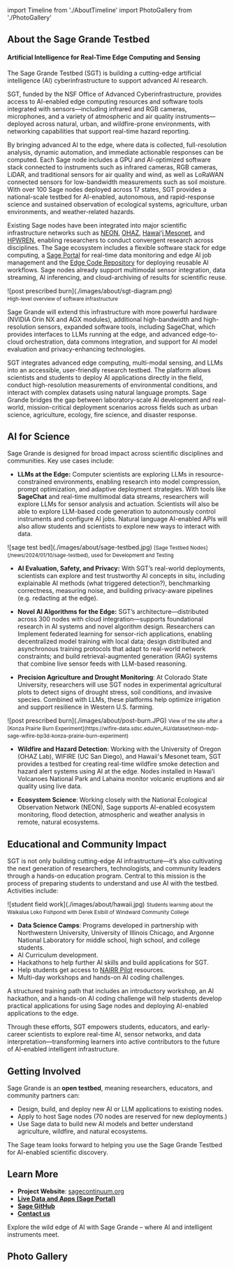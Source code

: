 import Timeline from './AboutTimeline'
import PhotoGallery from './PhotoGallery'


## About the Sage Grande Testbed
#### Artificial Intelligence for Real-Time Edge Computing and Sensing

The Sage Grande Testbed (SGT) is building a cutting-edge artificial intelligence (AI) cyberinfrastructure to support advanced AI research.

SGT, funded by the NSF Office of Advanced Cyberinfrastructure, provides access to AI-enabled edge computing resources and software tools integrated with sensors—including infrared and RGB cameras, microphones, and a variety of atmospheric and air quality instruments—deployed across natural, urban, and wildfire-prone environments, with networking capabilities that support real-time hazard reporting.

By bringing advanced AI to the edge, where data is collected, full-resolution analysis, dynamic automation, and immediate actionable responses can be computed. Each Sage node includes a GPU and AI-optimized software stack connected to instruments such as infrared cameras, RGB cameras, LiDAR, and traditional sensors for air quality and wind, as well as LoRaWAN connected sensors for low-bandwidth measurements such as soil moisture. With over 100 Sage nodes deployed across 17 states, SGT provides a national-scale testbed for AI-enabled, autonomous, and rapid-response science and sustained observation of ecological systems, agriculture, urban environments, and weather-related hazards.

<!-- Sage has been around since 2019\. As an NSF MSRI-1 project ([\#1935984](https://www.nsf.gov/awardsearch/showAward?AWD_ID=1935984)), it built the nation’s first distributed, edge computing resource for AI and intelligent sensing. In 2023, Sage began exploring how a national-scale testbed could provide AI as an open research resource ([\#2331263](https://www.nsf.gov/awardsearch/showAward?AWD_ID=2331263)) and became a [NAIRR Pilot Demonstration](https://nairrpilot.org/projects/demo/sage). In early 2025, NSF funded the Sage Grande Testbed (SGT) as a five-year project ([\#2436842](https://www.nsf.gov/awardsearch/showAward?AWD_ID=2436842&HistoricalAwards=false)) to build out the Sage cyberinfrastructure with 300 next-generation nodes, the integration of advanced large language models (LLMs) for the edge, and new end-to-end workflows. -->

<Timeline />

Existing Sage nodes have been integrated into major scientific infrastructure networks such as [NEON](https://www.neonscience.org/), [OHAZ](https://ohaz.uoregon.edu/), [Hawai](https://nationalmesonet.us/hawai%CA%BBi-mesonet/)ʻ[i Mesonet](https://nationalmesonet.us/hawai%CA%BBi-mesonet/), and [HPWREN](https://www.hpwren.ucsd.edu/), enabling researchers to conduct convergent research across disciplines. The Sage ecosystem includes a flexible software stack for edge computing, a [Sage Portal](https://portal.sagecontinuum.org/nodes) for real-time data monitoring and edge AI job management and the [Edge Code Repository](https://portal.sagecontinuum.org/apps/explore) for deploying reusable AI workflows. Sage nodes already support multimodal sensor integration, data streaming, AI inferencing, and cloud-archiving of results for scientific reuse.

<div className="flex flex-col justify-self-center md:mx-12 my-4">
  ![post prescribed burn](./images/about/sgt-diagram.png)
  <div className="flex justify-center text-slate-600 font-bold">
    <small>High-level overview of software infrastructure</small>
  </div>
</div>

Sage Grande will extend this infrastructure with more powerful hardware (NVIDIA Orin NX and AGX modules), additional high-bandwidth and high-resolution sensors, expanded software tools, including SageChat, which provides interfaces to LLMs running at the edge, and advanced edge-to-cloud orchestration, data commons integration, and support for AI model evaluation and privacy-enhancing technologies.

SGT integrates advanced edge computing, multi-modal sensing, and LLMs into an accessible, user-friendly research testbed. The platform allows scientists and students to deploy AI applications directly in the field, conduct high-resolution measurements of environmental conditions, and interact with complex datasets using natural language prompts. Sage Grande bridges the gap between laboratory-scale AI development and real-world, mission-critical deployment scenarios across fields such as urban science, agriculture, ecology, fire science, and disaster response.


## AI for Science

Sage Grande is designed for broad impact across scientific disciplines and communities. Key use cases include:

* **LLMs at the Edge:**  Computer scientists are exploring LLMs in resource-constrained environments, enabling research into model compression, prompt optimization, and adaptive deployment strategies. With tools like **SageChat** and real-time multimodal data streams, researchers will explore LLMs for sensor analysis and actuation.  Scientists will also be able to explore LLM-based code generation to autonomously control instruments and configure AI jobs.  Natural language AI-enabled APIs will also allow students and scientists to explore new ways to interact with data.

<div className="md:float-right md:ml-6 md:max-w-xs">
  ![sage test bed](./images/about/sage-testbed.jpg)
  <small className="flex align-center mt-[-25px] text-slate-500">
    [Sage Testbed Nodes](/news/2024/01/10/sage-testbed), used for Development and Testing
  </small>
</div>

* **AI Evaluation, Safety, and Privacy:** With SGT’s real-world deployments, scientists can explore and test trustworthy AI concepts in situ, including explainable AI methods (what triggered detection?), benchmarking correctness, measuring noise, and building privacy-aware pipelines (e.g. redacting at the edge).

* **Novel AI Algorithms for the Edge:** SGT’s architecture—distributed across 300 nodes with cloud integration—supports foundational research in AI systems and novel algorithm design. Researchers can Implement federated learning for sensor-rich applications, enabling decentralized model training with local data; design distributed and asynchronous training protocols that adapt to real-world network constraints; and build retrieval-augmented generation (RAG) systems that combine live sensor feeds with LLM-based reasoning.

* **Precision Agriculture and Drought Monitoring**: At Colorado State University, researchers will use SGT nodes in experimental agricultural plots to detect signs of drought stress, soil conditions, and invasive species. Combined with LLMs, these platforms help optimize irrigation and support resilience in Western U.S. farming.

<div className="md:float-right md:ml-6 md:max-w-xs">
  ![post prescribed burn](./images/about/post-burn.JPG)
  <small className="flex align-center mt-[-25px] text-slate-500">
    View of the site after a [Konza Prairie Burn Experiment](https://wifire-data.sdsc.edu/en_AU/dataset/neon-mdp-sage-wifire-bp3d-konza-prairie-burn-experiment)
  </small>
</div>

* **Wildfire and Hazard Detection**: Working with the University of Oregon (OHAZ Lab), WIFIRE (UC San Diego), and Hawaii's Mesonet team, SGT provides a testbed for creating real-time wildfire smoke detection and hazard alert systems using AI at the edge. Nodes installed in Hawai‘i Volcanoes National Park and Lahaina monitor volcanic eruptions and air quality using live data.

* **Ecosystem Science**: Working closely with the National Ecological Observation Network (NEON), Sage supports AI-enabled ecosystem monitoring, flood detection, atmospheric and weather analysis in remote, natural ecosystems.

## Educational and Community Impact

SGT is not only building cutting-edge AI infrastructure—it’s also cultivating the next generation of researchers, technologists, and community leaders through a hands-on education program. Central to this mission is the process of preparing students to understand and use AI with the testbed.  Activities include:

<div className="md:float-right md:ml-6 md:max-w-xs">
  ![student field work](./images/about/hawaii.jpg)
  <small className="flex justify-center mt-[-25px] text-slate-500">
    Students learning about the Waikalua Loko Fishpond with Derek Esibill of Windward Community College
  </small>
</div>

* **Data Science Camps**: Programs developed in partnership with Northwestern University, University of Illinois Chicago, and Argonne National Laboratory for middle school, high school, and college students.
* AI Curriculum development.
* Hackathons to help further AI skills and build applications for SGT.
* Help students get access to [NAIRR Pilot](https://nairrpilot.org) resources.
* Multi-day workshops and hands-on AI coding challenges.

A structured training path that includes an introductory workshop, an AI hackathon, and a hands-on AI coding challenge will help students develop practical applications for using Sage nodes and deploying AI-enabled applications to the edge.

Through these efforts, SGT empowers students, educators, and early-career scientists to explore real-time AI, sensor networks, and data interpretation—transforming learners into active contributors to the future of AI-enabled intelligent infrastructure.

## Getting Involved

Sage Grande is an **open testbed**, meaning researchers, educators, and community partners can:

* Design, build, and deploy new AI or LLM applications to existing nodes.
* Apply to host Sage nodes (70 nodes are reserved for new deployments.)
* Use Sage data to build new AI models and better understand agriculture, wildfire, and natural ecosystems.

The Sage team looks forward to helping you use the Sage Grande Testbed for AI-enabled scientific discovery.

## Learn More

* **Project Website**: [sagecontinuum.org](https://sagecontinuum.org/)
* **[Live Data and Apps (Sage Portal)](https://portal.sagecontinuum.org/)**
* **[Sage GitHub](https://github.com/waggle-sensor)**
* **[Contact us](/docs/contact-us)**

Explore the wild edge of AI with Sage Grande – where AI and intelligent instruments meet.

## Photo Gallery

<PhotoGallery viewMore="/photos" limit={9} />
